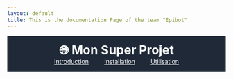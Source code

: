 ```yaml
---
layout: default
title: This is the documentation Page of the team "Epibot"
---
```


<header style="background-color:#1f2937; padding:1rem; color:white; text-align:center;">
  <h1 style="margin:0;">🌐 Mon Super Projet</h1>
  <nav>
    <a href="#intro" style="color:white; margin: 0 1rem;">Introduction</a>
    <a href="#install" style="color:white; margin: 0 1rem;">Installation</a>
    <a href="#usage" style="color:white; margin: 0 1rem;">Utilisation</a>
  </nav>
</header>

